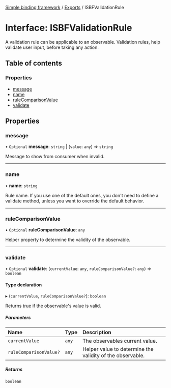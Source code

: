 [Simple binding framework](../README.md) / [Exports](../modules.md) / ISBFValidationRule

# Interface: ISBFValidationRule

A validation rule can be applicable to an observable.
Validation rules, help validate user input, before taking any action.

## Table of contents

### Properties

- [message](ISBFValidationRule.md#message)
- [name](ISBFValidationRule.md#name)
- [ruleComparisonValue](ISBFValidationRule.md#rulecomparisonvalue)
- [validate](ISBFValidationRule.md#validate)

## Properties

### message

• `Optional` **message**: `string` \| (`value`: `any`) => `string`

Message to show from consumer when invalid.

___

### name

• **name**: `string`

Rule name. If you use one of the default ones, you don't need to define a validate method,
unless you want to override the default behavior.

___

### ruleComparisonValue

• `Optional` **ruleComparisonValue**: `any`

Helper property to determine the validity of the observable.

___

### validate

• `Optional` **validate**: (`currentValue`: `any`, `ruleComparisonValue?`: `any`) => `boolean`

#### Type declaration

▸ (`currentValue`, `ruleComparisonValue?`): `boolean`

Returns true if the observable's value is valid.

##### Parameters

| Name | Type | Description |
| :------ | :------ | :------ |
| `currentValue` | `any` | The observables current value. |
| `ruleComparisonValue?` | `any` | Helper value to determine the validity of the observable. |

##### Returns

`boolean`
